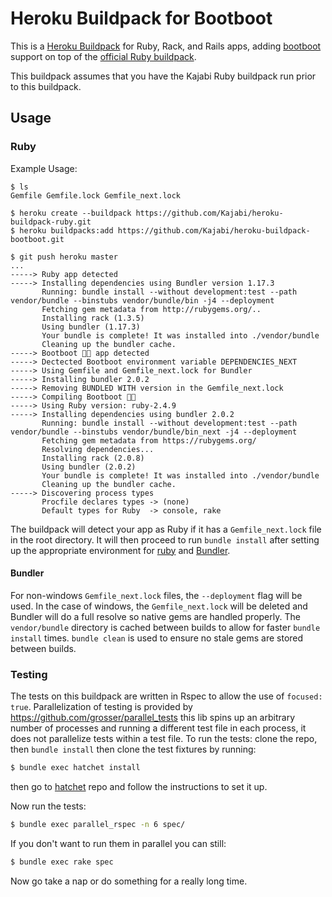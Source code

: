 # Heroku Buildpack for Bootboot
This is a [Heroku Buildpack](http://devcenter.heroku.com/articles/buildpacks) for Ruby, Rack, and Rails apps, adding [bootboot](https://github.com/Shopify/bootboot) support on top of the [official Ruby buildpack](https://github.com/heroku/heroku-buildpack-ruby).

This buildpack assumes that you have the Kajabi Ruby buildpack run prior to this buildpack.

## Usage

### Ruby

Example Usage:

    $ ls
    Gemfile Gemfile.lock Gemfile_next.lock

    $ heroku create --buildpack https://github.com/Kajabi/heroku-buildpack-ruby.git
    $ heroku buildpacks:add https://github.com/Kajabi/heroku-buildpack-bootboot.git

    $ git push heroku master
    ...
    -----> Ruby app detected
    -----> Installing dependencies using Bundler version 1.17.3
           Running: bundle install --without development:test --path vendor/bundle --binstubs vendor/bundle/bin -j4 --deployment
           Fetching gem metadata from http://rubygems.org/..
           Installing rack (1.3.5)
           Using bundler (1.17.3)
           Your bundle is complete! It was installed into ./vendor/bundle
           Cleaning up the bundler cache.
    -----> Bootboot 👢👢 app detected
    -----> Dectected Bootboot environment variable DEPENDENCIES_NEXT
    -----> Using Gemfile and Gemfile_next.lock for Bundler
    -----> Installing bundler 2.0.2
    -----> Removing BUNDLED WITH version in the Gemfile_next.lock
    -----> Compiling Bootboot 👢👢
    -----> Using Ruby version: ruby-2.4.9
    -----> Installing dependencies using bundler 2.0.2
           Running: bundle install --without development:test --path vendor/bundle --binstubs vendor/bundle/bin_next -j4 --deployment
           Fetching gem metadata from https://rubygems.org/
           Resolving dependencies...
           Installing rack (2.0.8)
           Using bundler (2.0.2)
           Your bundle is complete! It was installed into ./vendor/bundle
           Cleaning up the bundler cache.
    -----> Discovering process types
           Procfile declares types -> (none)
           Default types for Ruby  -> console, rake

The buildpack will detect your app as Ruby if it has a `Gemfile_next.lock` file in the root directory. It will then proceed to run `bundle install` after setting up the appropriate environment for [ruby](http://ruby-lang.org) and [Bundler](https://bundler.io).

#### Bundler

For non-windows `Gemfile_next.lock` files, the `--deployment` flag will be used. In the case of windows, the `Gemfile_next.lock` will be deleted and Bundler will do a full resolve so native gems are handled properly. The `vendor/bundle` directory is cached between builds to allow for faster `bundle install` times. `bundle clean` is used to ensure no stale gems are stored between builds.

### Testing

The tests on this buildpack are written in Rspec to allow the use of `focused: true`. Parallelization of testing is provided by https://github.com/grosser/parallel_tests this lib spins up an arbitrary number of processes and running a different test file in each process, it does not parallelize tests within a test file. To run the tests: clone the repo, then `bundle install` then clone the test fixtures by running:

```sh
$ bundle exec hatchet install
```

then go to [hatchet](https://github.com/heroku/hatchet) repo and follow the
instructions to set it up.

Now run the tests:

```sh
$ bundle exec parallel_rspec -n 6 spec/
```

If you don't want to run them in parallel you can still:

```sh
$ bundle exec rake spec
```

Now go take a nap or do something for a really long time.
